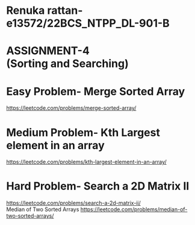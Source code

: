 # Renuka rattan-e13572/22BCS_NTPP_DL-901-B

# ASSIGNMENT-4<br>(Sorting and Searching)

# Easy Problem- Merge Sorted Array
https://leetcode.com/problems/merge-sorted-array/<br>
# Medium Problem- Kth Largest element in an array
https://leetcode.com/problems/kth-largest-element-in-an-array/<br>
# Hard Problem- Search a 2D Matrix II
https://leetcode.com/problems/search-a-2d-matrix-ii/<br>Median of Two Sorted Arrays
https://leetcode.com/problems/median-of-two-sorted-arrays/<br>















